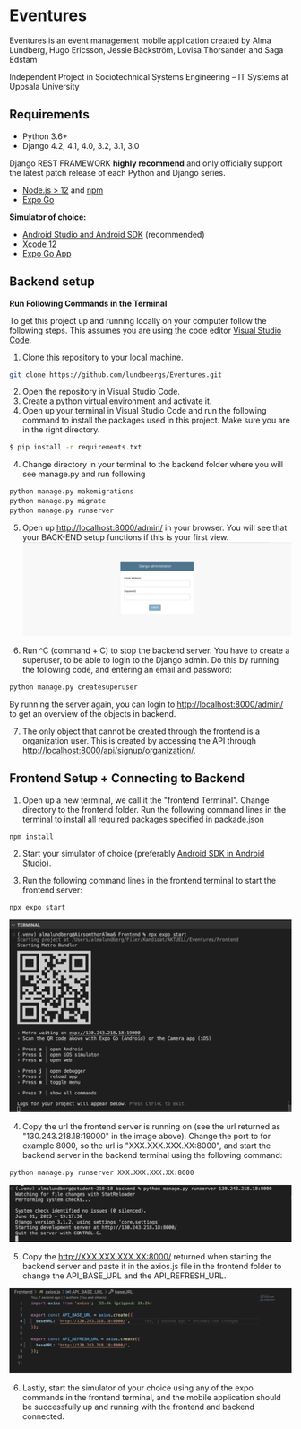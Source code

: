 # Eventures
Eventures is an event management mobile application created by Alma Lundberg, Hugo Ericsson, Jessie Bäckström, Lovisa Thorsander and Saga Edstam

Independent Project in Sociotechnical Systems Engineering – IT Systems at Uppsala University

## Requirements

* Python 3.6+
* Django 4.2, 4.1, 4.0, 3.2, 3.1, 3.0

Django REST FRAMEWORK **highly recommend** and only officially support the latest patch release of each Python and Django series.

* [Node.js > 12](https://nodejs.org) and [npm](https://docs.npmjs.com/downloading-and-installing-node-js-and-npm)
* [Expo Go](https://reactnative.dev/docs/environment-setup)

**Simulator of choice:**
* [Android Studio and Android SDK](https://developer.android.com/studio) (recommended)
* [Xcode 12](https://developer.apple.com/xcode)
* [Expo Go App](https://expo.dev/client)

## Backend setup

**Run Following Commands in the Terminal**  

To get this project up and running locally on your computer follow the following steps. This assumes you are using the code editor [Visual Studio Code](https://code.visualstudio.com).

1. Clone this repository to your local machine.

```bash
git clone https://github.com/lundbeergs/Eventures.git
```
2. Open the repository in Visual Studio Code.
3. Create a python virtual environment and activate it.
4. Open up your terminal in Visual Studio Code and run the following command to install the packages used in this project. Make sure you are in the right directory.

```bash
$ pip install -r requirements.txt
```
4. Change directory in your terminal to the backend folder where you will see manage.py and run following

```bash
python manage.py makemigrations
python manage.py migrate
python manage.py runserver
```
5. Open up <http://localhost:8000/admin/> in your browser. You will see that your BACK-END setup functions if this is your first view.
![Backend runserver](/howto-assets/success-runserver.png)

6. Run ^C (command + C) to stop the backend server. You have to create a superuser, to be able to login to the Django admin. Do this by running the following code, and entering an email and password:

```bash
python manage.py createsuperuser
```
By running the server again, you can login to <http://localhost:8000/admin/> to get an overview of the objects in backend. 

7. The only object that cannot be created through the frontend is a organization user. This is created by accessing the API through <http://localhost:8000/api/signup/organization/>.

## Frontend Setup + Connecting to Backend

1. Open up a new terminal, we call it the "frontend Terminal". Change directory to the frontend folder. Run the following command lines in the terminal to install all required packages specified in packade.json 

```bash
npm install
```

2. Start your simulator of choice (preferably [Android SDK in Android Studio](https://developer.android.com/studio)). 

3. Run the following command lines in the frontend terminal to start the frontend server:

```bash
npx expo start
```

![Frontend server running](/howto-assets/npx-expo-start.png)

4. Copy the url the frontend server is running on (see the url returned as "130.243.218.18:19000" in the image above). Change the port to for example 8000, so the url is "XXX.XXX.XXX.XX:8000", and start the backend server in the backend terminal using the following command:


```bash
python manage.py runserver XXX.XXX.XXX.XX:8000
```

![Backend server running](/howto-assets/python-runserver.png)

5. Copy the <http://XXX.XXX.XXX.XX:8000/> returned when starting the backend server and paste it in the axios.js file in the frontend folder to change the API_BASE_URL and the API_REFRESH_URL. 

![Axios url](/howto-assets/Axios.png)

6. Lastly, start the simulator of your choice using any of the expo commands in the frontend terminal, and the mobile application should be successfully up and running with the frontend and backend connected.